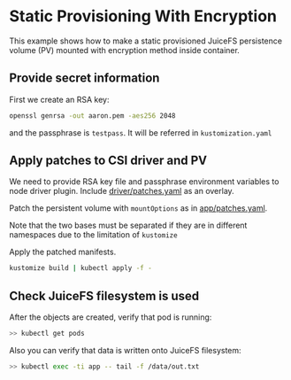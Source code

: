 # Static Provisioning With Encryption

This example shows how to make a static provisioned JuiceFS persistence volume (PV) mounted with encryption method inside container.

## Provide secret information

First we create an RSA key:

```sh
openssl genrsa -out aaron.pem -aes256 2048
```

and the passphrase is `testpass`. It will be referred in `kustomization.yaml`

## Apply patches to CSI driver and PV

We need to provide RSA key file and passphrase environment variables to node driver plugin. Include [driver/patches.yaml](driver/patches.yaml) as an overlay.

Patch the persistent volume with `mountOptions` as in [app/patches.yaml](app/patches.yaml).

Note that the two bases must be separated if they are in different namespaces due to the limitation of `kustomize`

Apply the patched manifests.

```sh
kustomize build | kubectl apply -f -
```

## Check JuiceFS filesystem is used

After the objects are created, verify that pod is running:

```sh
>> kubectl get pods
```

Also you can verify that data is written onto JuiceFS filesystem:

```sh
>> kubectl exec -ti app -- tail -f /data/out.txt
```

